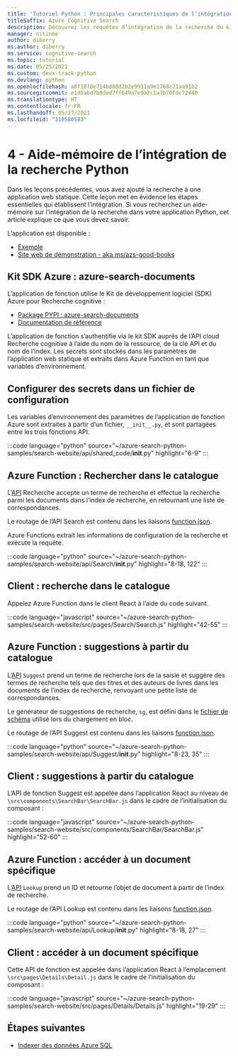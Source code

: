 ```yaml
---
title: 'Tutoriel Python : Principales caractéristiques de l’intégration de la recherche'
titleSuffix: Azure Cognitive Search
description: Découvrez les requêtes d’intégration de la recherche du kit SDK Python utilisées dans le site web avec fonctionnalité de recherche grâce à cet aide-mémoire.
manager: nitinme
author: diberry
ms.author: diberry
ms.service: cognitive-search
ms.topic: tutorial
ms.date: 05/25/2021
ms.custom: devx-track-python
ms.devlang: python
ms.openlocfilehash: a8f1078e714bd88d2b2e9911a9e1708c21aa91b2
ms.sourcegitcommit: e1d5abd7b8ded7ff649a7e9a2c1a7b70fdc72440
ms.translationtype: HT
ms.contentlocale: fr-FR
ms.lasthandoff: 05/27/2021
ms.locfileid: "110580583"
---
```

# <a name="4---python-search-integration-cheat-sheet"></a>4 - Aide-mémoire de l’intégration de la recherche Python

Dans les leçons précédentes, vous avez ajouté la recherche à une application web statique. Cette leçon met en évidence les étapes essentielles qui établissent l’intégration. Si vous recherchez un aide-mémoire sur l’intégration de la recherche dans votre application Python, cet article explique ce que vous devez savoir.

L’application est disponible : 
* [Exemple](https://github.com/Azure-Samples/azure-search-python-samples/tree/master/search-website)
* [Site web de démonstration - aka.ms/azs-good-books](https://aka.ms/azs-good-books)

## <a name="azure-sdk-azure-search-documents"></a>Kit SDK Azure : azure-search-documents

L’application de fonction utilise le Kit de développement logiciel (SDK) Azure pour Recherche cognitive :

* [Package PYPI : azure-search-documents](https://pypi.org/project/azure-search-documents/)
* [Documentation de référence](/python/api/azure-search-documents)

L’application de fonction s’authentifie via le kit SDK auprès de l’API cloud Recherche cognitive à l’aide du nom de la ressource, de la clé API et du nom de l’index. Les secrets sont stockés dans les paramètres de l’application web statique et extraits dans Azure Function en tant que variables d’environnement. 

## <a name="configure-secrets-in-a-configuration-file"></a>Configurer des secrets dans un fichier de configuration

Les variables d’environnement des paramètres de l’application de fonction Azure sont extraites à partir d’un fichier, `__init__.py`, et sont partagées entre les trois fonctions API. 

:::code language="python" source="~/azure-search-python-samples/search-website/api/shared_code/__init__.py" highlight="6-9" :::

## <a name="azure-function-search-the-catalog"></a>Azure Function : Rechercher dans le catalogue

L’[API](https://github.com/Azure-Samples/azure-search-python-samples/blob/master/search-website/api/Search/__init__.py) Recherche accepte un terme de recherche et effectue la recherche parmi les documents dans l’index de recherche, en retournant une liste de correspondances. 

Le routage de l’API Search est contenu dans les liaisons [function.json](https://github.com/Azure-Samples/azure-search-python-samples/blob/master/search-website/api/Search/function.json).

Azure Functions extrait les informations de configuration de la recherche et exécute la requête.

:::code language="python" source="~/azure-search-python-samples/search-website/api/Search/__init__.py" highlight="8-18, 122" :::

## <a name="client-search-from-the-catalog"></a>Client : recherche dans le catalogue

Appelez Azure Function dans le client React à l’aide du code suivant. 

:::code language="javascript" source="~/azure-search-python-samples/search-website/src/pages/Search/Search.js" highlight="42-55" :::

## <a name="azure-function-suggestions-from-the-catalog"></a>Azure Function : suggestions à partir du catalogue

L’[API](https://github.com/Azure-Samples/azure-search-python-samples/blob/master/search-website/api/Suggest/__init__.py) `Suggest` prend un terme de recherche lors de la saisie et suggère des termes de recherche tels que des titres et des auteurs de livres dans les documents de l’index de recherche, renvoyant une petite liste de correspondances. 

Le générateur de suggestions de recherche, `sg`, est défini dans le [fichier de schéma](https://github.com/Azure-Samples/azure-search-python-samples/blob/master/search-website/bulk-upload/good-books-index.json) utilisé lors du chargement en bloc.

Le routage de l’API Suggest est contenu dans les liaisons [function.json](https://github.com/Azure-Samples/azure-search-python-samples/blob/master/search-website/api/Suggest/function.json).

:::code language="python" source="~/azure-search-python-samples/search-website/api/Suggest/__init__.py" highlight="8-23, 35" :::

## <a name="client-suggestions-from-the-catalog"></a>Client : suggestions à partir du catalogue

L’API de fonction Suggest est appelée dans l’application React au niveau de `\src\components\SearchBar\SearchBar.js` dans le cadre de l’initialisation du composant :

:::code language="javascript" source="~/azure-search-python-samples/search-website/src/components/SearchBar/SearchBar.js" highlight="52-60" :::

## <a name="azure-function-get-specific-document"></a>Azure Function : accéder à un document spécifique 

L’[API](https://github.com/Azure-Samples/azure-search-python-samples/blob/master/search-website/api/Lookup/__init__.py) `Lookup` prend un ID et retourne l’objet de document à partir de l’index de recherche. 

Le routage de l’API Lookup est contenu dans les liaisons [function.json](https://github.com/Azure-Samples/azure-search-python-samples/blob/master/search-website/api/Lookup/function.json).

:::code language="python" source="~/azure-search-python-samples/search-website/api/Lookup/__init__.py" highlight="8-18, 27" :::

## <a name="client-get-specific-document"></a>Client : accéder à un document spécifique 

Cette API de fonction est appelée dans l’application React à l’emplacement `\src\pages\Details\Detail.js` dans le cadre de l’initialisation du composant :

:::code language="javascript" source="~/azure-search-python-samples/search-website/src/pages/Details/Details.js" highlight="19-29" :::

## <a name="next-steps"></a>Étapes suivantes

* [Indexer des données Azure SQL](search-indexer-tutorial.md)
